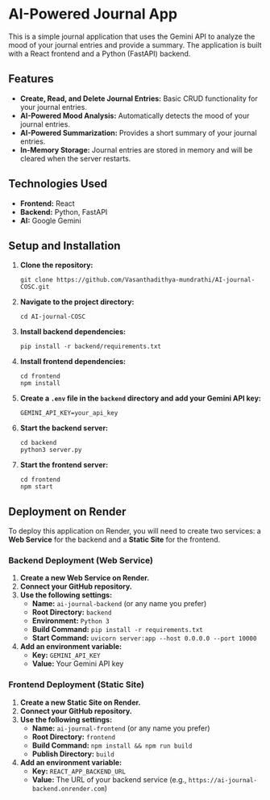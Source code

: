 # AI-Powered Journal App

This is a simple journal application that uses the Gemini API to analyze the mood of your journal entries and provide a summary. The application is built with a React frontend and a Python (FastAPI) backend.

## Features

*   **Create, Read, and Delete Journal Entries:** Basic CRUD functionality for your journal entries.
*   **AI-Powered Mood Analysis:** Automatically detects the mood of your journal entries.
*   **AI-Powered Summarization:** Provides a short summary of your journal entries.
*   **In-Memory Storage:** Journal entries are stored in memory and will be cleared when the server restarts.

## Technologies Used

*   **Frontend:** React
*   **Backend:** Python, FastAPI
*   **AI:** Google Gemini

## Setup and Installation

1.  **Clone the repository:**
    ```
    git clone https://github.com/Vasanthadithya-mundrathi/AI-journal-COSC.git
    ```
2.  **Navigate to the project directory:**
    ```
    cd AI-journal-COSC
    ```
3.  **Install backend dependencies:**
    ```
    pip install -r backend/requirements.txt
    ```
4.  **Install frontend dependencies:**
    ```
    cd frontend
    npm install
    ```
5.  **Create a `.env` file in the `backend` directory and add your Gemini API key:**
    ```
    GEMINI_API_KEY=your_api_key
    ```
6.  **Start the backend server:**
    ```
    cd backend
    python3 server.py
    ```
7.  **Start the frontend server:**
    ```
    cd frontend
    npm start
    ```

## Deployment on Render

To deploy this application on Render, you will need to create two services: a **Web Service** for the backend and a **Static Site** for the frontend.

### Backend Deployment (Web Service)

1.  **Create a new Web Service on Render.**
2.  **Connect your GitHub repository.**
3.  **Use the following settings:**
    *   **Name:** `ai-journal-backend` (or any name you prefer)
    *   **Root Directory:** `backend`
    *   **Environment:** `Python 3`
    *   **Build Command:** `pip install -r requirements.txt`
    *   **Start Command:** `uvicorn server:app --host 0.0.0.0 --port 10000`
4.  **Add an environment variable:**
    *   **Key:** `GEMINI_API_KEY`
    *   **Value:** Your Gemini API key

### Frontend Deployment (Static Site)

1.  **Create a new Static Site on Render.**
2.  **Connect your GitHub repository.**
3.  **Use the following settings:**
    *   **Name:** `ai-journal-frontend` (or any name you prefer)
    *   **Root Directory:** `frontend`
    *   **Build Command:** `npm install && npm run build`
    *   **Publish Directory:** `build`
4.  **Add an environment variable:**
    *   **Key:** `REACT_APP_BACKEND_URL`
    *   **Value:** The URL of your backend service (e.g., `https://ai-journal-backend.onrender.com`)
